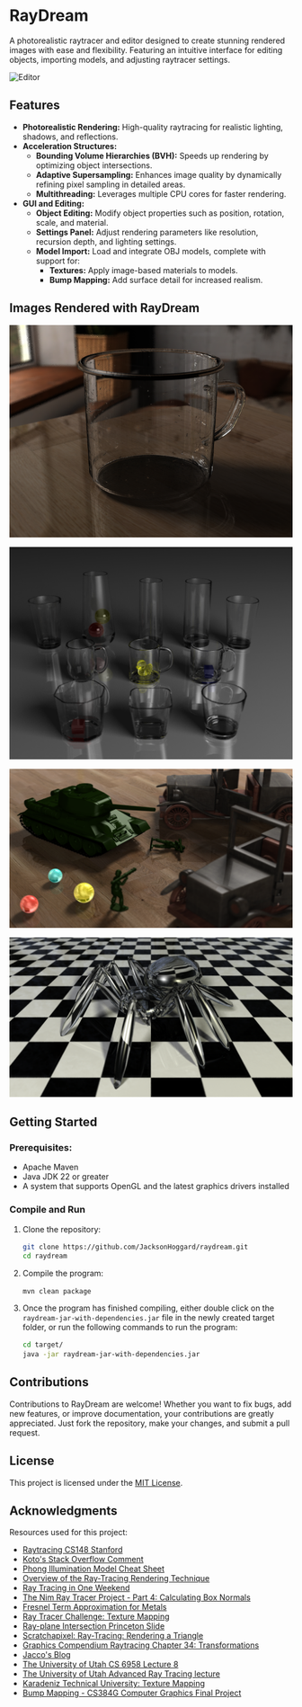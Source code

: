 # RayDream
A photorealistic raytracer and editor designed to create stunning rendered images with ease and flexibility. Featuring an intuitive interface for editing objects, importing models, and adjusting raytracer settings.

![Editor](images/editor.png)

## Features

- **Photorealistic Rendering:** High-quality raytracing for realistic lighting, shadows, and reflections.
- **Acceleration Structures:**
  - **Bounding Volume Hierarchies (BVH):** Speeds up rendering by optimizing object intersections.
  - **Adaptive Supersampling:** Enhances image quality by dynamically refining pixel sampling in detailed areas.
  - **Multithreading:** Leverages multiple CPU cores for faster rendering.
- **GUI and Editing:**
  - **Object Editing:** Modify object properties such as position, rotation, scale, and material.
  - **Settings Panel:** Adjust rendering parameters like resolution, recursion depth, and lighting settings.
  - **Model Import:** Load and integrate OBJ models, complete with support for:
    - **Textures:** Apply image-based materials to models.
    - **Bump Mapping:** Add surface detail for increased realism.

## Images Rendered with RayDream

<div style="text-align: center;"><img alt="Scratched Glass" src="images/glass_scratched.png"/></div>

![Glass Cups](images/glasses_2.png)

![Toys](images/toys.png)

![Spider](images/spider.png)

## Getting Started
### Prerequisites:
- Apache Maven
- Java JDK 22 or greater
- A system that supports OpenGL and the latest graphics drivers installed

### Compile and Run

1. Clone the repository:

    ```bash
    git clone https://github.com/JacksonHoggard/raydream.git
    cd raydream
    ```

2. Compile the program:

    `mvn clean package`

3. Once the program has finished compiling, either double click on the `raydream-jar-with-dependencies.jar` file in the newly created target folder, or run the following commands to run the program:

    ```bash
    cd target/
    java -jar raydream-jar-with-dependencies.jar
    ```

## Contributions

Contributions to RayDream are welcome! Whether you want to fix bugs, add new features, or improve documentation, your contributions are greatly appreciated. Just fork the repository, make your changes, and submit a pull request.

## License

This project is licensed under the [MIT License](LICENSE).

## Acknowledgments

Resources used for this project:
* [Raytracing CS148 Stanford](https://graphics.stanford.edu/courses/cs148-10-summer/as3/instructions/as3.pdf)
* [Koto's Stack Overflow Comment](https://stackoverflow.com/a/33091767)
* [Phong Illumination Model Cheat Sheet](http://rodolphe-vaillant.fr/entry/85/phong-illumination-model-cheat-sheet)
* [Overview of the Ray-Tracing Rendering Technique](https://www.scratchapixel.com/lessons/3d-basic-rendering/ray-tracing-overview/light-transport-ray-tracing-whitted.html)
* [Ray Tracing in One Weekend](https://raytracing.github.io/books/RayTracingInOneWeekend.html)
* [The Nim Ray Tracer Project - Part 4: Calculating Box Normals](https://blog.johnnovak.net/2016/10/22/the-nim-ray-tracer-project-part-4-calculating-box-normals/)
* [Fresnel Term Approximation for Metals](http://cg.iit.bme.hu/~szirmay/fresnel.pdf)
* [Ray Tracer Challenge: Texture Mapping](http://raytracerchallenge.com/bonus/texture-mapping.html)
* [Ray-plane Intersection Princeton Slide](https://www.cs.princeton.edu/courses/archive/fall00/cs426/lectures/raycast/sld017.htm)
* [Scratchapixel: Ray-Tracing: Rendering a Triangle](https://www.scratchapixel.com/lessons/3d-basic-rendering/ray-tracing-rendering-a-triangle/barycentric-coordinates.html)
* [Graphics Compendium Raytracing Chapter 34: Transformations](https://graphicscompendium.com/raytracing/12-transformations)
* [Jacco's Blog](https://jacco.ompf2.com/2022/04/13/how-to-build-a-bvh-part-1-basics/)
* [The University of Utah CS 6958 Lecture 8](https://my.eng.utah.edu/~cs6958/slides/Lec8_2.pdf)
* [The University of Utah Advanced Ray Tracing lecture](https://my.eng.utah.edu/~cs4600/lectures/Wk13_AdvancedRayTracing.pdf)
* [Karadeniz Technical University: Texture Mapping](https://ceng2.ktu.edu.tr/~cakir/files/grafikler/Texture_Mapping.pdf)
* [Bump Mapping - CS384G Computer Graphics Final Project](https://pathtracing.home.blog/bump-mapping/)